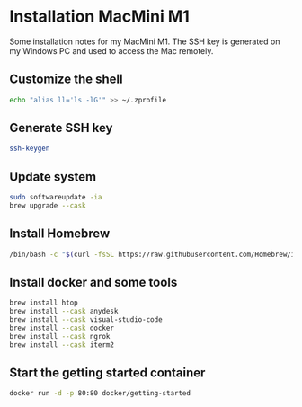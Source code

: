 # Installation MacMini M1

Some installation notes for my MacMini M1. The SSH key is generated on my Windows PC and used to access the Mac remotely.

## Customize the shell

```bash
echo "alias ll='ls -lG'" >> ~/.zprofile
```

## Generate SSH key

```bash
ssh-keygen
```

## Update system

```bash
sudo softwareupdate -ia
brew upgrade --cask
```

## Install Homebrew

```bash
/bin/bash -c "$(curl -fsSL https://raw.githubusercontent.com/Homebrew/install/HEAD/install.sh)"
```

## Install docker and some tools

```bash
brew install htop
brew install --cask anydesk
brew install --cask visual-studio-code
brew install --cask docker
brew install --cask ngrok
brew install --cask iterm2
```

## Start the getting started container

```bash
docker run -d -p 80:80 docker/getting-started
```
